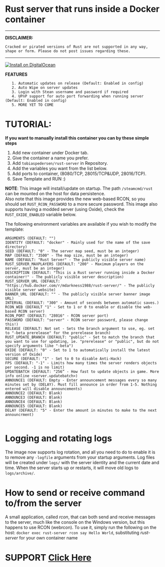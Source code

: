 # Rust server that runs inside a Docker container

---

**DISCLAIMER:**
```
Cracked or pirated versions of Rust are not supported in any way, shape or form. Please do not post issues regarding these.
```

---

[![Install on DigitalOcean](http://installer.71m.us/button.svg)](http://installer.71m.us/install?url=https://github.com/tobiaspedersen/rust-server)

**FEATURES**

       1. Automatic updates on release (Default: Enabled in config)
       2. Auto Wipe on server updates
       3. Login with Stean username and password if required
       4. UPnP support for auto port forwarding when running server (Default: Enabled in config)
       5. MORE YET TO COME



# TUTORIAL:
**If you want to manually install this container you can by these simple steps**

1. Add new container under Docker tab.
2. Give the container a name you prefer.
3. Add ``` tobiaspedersen/rust-server ``` in Repository.
4. Add the variables you want from the list below.
5. Add ports to container, (8080/TCP, 28015/TCP&UDP, 28016/TCP).
6. Save Template and RUN :)

**NOTE**: This image will install/update on startup. The path ```/steamcmd/rust``` can be mounted on the host for data persistence.  
Also note that this image provides the new web-based RCON, so you should set ```RUST_RCON_PASSWORD``` to a more secure password.
This image also supports having a modded server (using Oxide), check the ```RUST_OXIDE_ENABLED``` variable below.


The following environment variables are available if you wish to modify the template:
```
ARGUMENTS (DEFAULT: "")
IDENTITY (DEFAULT: "docker" - Mainly used for the name of the save directory)
SEED (DEFAULT: "0" - The server map seed, must be an integer)
MAP (DEFAULT: "3500" - The map size, must be an integer)
NAME (DEFAULT: "Rust Server" - The publicly visible server name)
RUST_SERVER_MAXPLAYERS (DEFAULT: "200" - Maximum players on the server, must be an integer)
DESCRIPTION (DEFAULT: "This is a Rust server running inside a Docker container!" - The publicly visible server description)
RUST_SERVER_URL (DEFAULT: "https://hub.docker.com/r/mdarkness1988/rust-server/" - The publicly visible server website)
BANNER_URL (DEFAULT: "" - The publicly visible server banner image URL)
INTERVAL (DEFAULT: "300" - Amount of seconds between automatic saves.)
RCON_WEB (DEFAULT "1" - Set to 1 or 0 to enable or disable the web-based RCON server)
RCON_PORT (DEFAULT: "28016" - RCON server port)
PASSWORD (DEFAULT: "server" - RCON server password, please change this!)
RELEASE (DEFAULT: Not set - Sets the branch argument to use, eg. set to "-beta prerelease" for the prerelease branch)
RUST_UPDATE_BRANCH (DEFAULT: "public" - Set to match the branch that you want to use for updating, ie. "prerelease" or "public", but do not specify arguments like "-beta")
OXIDE (DEFAULT: "0" - Set to 1 to automatically install the latest version of Oxide)
SECURE (DEFAULT: "1" - Set to 0 to disable Anti-Hack)
FPS (DEFAULT: "-1" - Limits how many times the server renders objects per second. -1 is no limit)
UPDATEBATCH (DEFAULT: "256” - How fast to update objects in game. More info online <server.updatebatch>)
ANNOUNCE1 (DEFAULT: Empty - Enter announcement messages every so many minutes set by (DELAY). Must fill announce in order from 1-5. Nothing entered will disable announcements)
ANNOUNCE2 (DEFAULT: Blank)
ANNOUNCE3 (DEFAULT: Blank)
ANNOUNCE4 (DEFAULT: Blank)
ANNOUNCE5 (DEFAULT: Blank)
DELAY (DEFAULT: "5" - Enter the amount in minutes to make to the next announcrment)


```

# Logging and rotating logs

The image now supports log rotation, and all you need to do to enable it is to remove any `-logfile` arguments from your startup arguments.
Log files will be created under `logs/` with the server identity and the current date and time.
When the server starts up or restarts, it will move old logs to `logs/archive/`.

# How to send or receive command to/from the server

A small application, called *rcon*, that can both send and receive messages to the server, much like the console on the Windows version, but this happens to use RCON (webrcon).
To use it, simply run the following on the host: `docker exec rust-server rcon say Hello World`, substituting *rust-server* for your own container name

# SUPPORT    [Click Here](https://github.com/tobiaspedersen/Rust-Server/issues)

